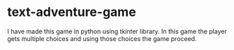 # text-adventure-game
I have made this game in python using tkinter library. In this game the player gets multiple choices and using those choices the game proceed.
